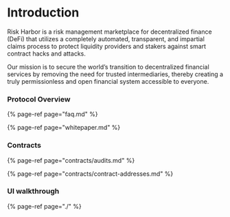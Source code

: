 # Introduction



Risk Harbor is a risk management marketplace for decentralized finance \(DeFi\) that utilizes a completely automated, transparent, and impartial claims process to protect liquidity providers and stakers against smart contract hacks and attacks.

Our mission is to secure the world’s transition to decentralized financial services by removing the need for trusted intermediaries, thereby creating a truly permissionless and open financial system accessible to everyone.

### Protocol Overview

{% page-ref page="faq.md" %}

{% page-ref page="whitepaper.md" %}

### Contracts

{% page-ref page="contracts/audits.md" %}

{% page-ref page="contracts/contract-addresses.md" %}

### UI walkthrough

{% page-ref page="./" %}

